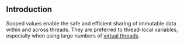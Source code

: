 ## Introduction


Scoped values enable the safe and efficient sharing of immutable data within and across threads. 
They are preferred to thread-local variables, especially when using large numbers of [virtual threads](/docs/CS/Java/JDK/Concurrency/VirtualThread.md).


